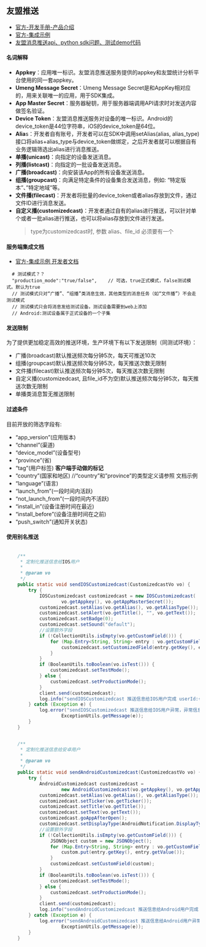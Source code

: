 ## 友盟推送

- [官方-开发手册-产品介绍](https://developer.umeng.com/docs/67966/detail/149292)
- [官方-集成示例](https://developer.umeng.com/docs/67966/detail/149296)
- [友盟消息推送api、python sdk问题、测试demo代码](https://www.cnblogs.com/kakawith/p/10110472.html)

#### 名词解释

- **Appkey**：应用唯一标识。友盟消息推送服务提供的appkey和友盟统计分析平台使用的同一套appkey。
- **Umeng Message Secret**：Umeng Message Secret是和AppKey相对应的，用来关联唯一的应用，用于SDK集成。
- **App Master Secret**：服务器秘钥，用于服务器端调用API请求时对发送内容做签名验证。
- **Device Token**：友盟消息推送服务对设备的唯一标识。Android的device_token是44位字符串，iOS的device_token是64位。
- **Alia**s：开发者自有账号，开发者可以在SDK中调用setAlias(alias, alias_type)
  接口将alias+alias_type与device_token做绑定，之后开发者就可以根据自有业务逻辑筛选出alias进行消息推送。
- **单播(unicast)**：向指定的设备发送消息。
- **列播(listcast)**：向指定的一批设备发送消息。
- **广播(broadcast)**：向安装该App的所有设备发送消息。
- **组播(groupcast)**：向满足特定条件的设备集合发送消息，例如: “特定版本”、”特定地域”等。
- **文件播(filecast)**：开发者将批量的device_token或者alias存放到文件，通过文件ID进行消息发送。
- **自定义播(customizedcast)**：开发者通过自有的alias进行推送，可以针对单个或者一批alias进行推送，也可以将alias存放到文件进行发送。
  > type为customizedcast时, 参数 alias、file_id 必须要有一个

#### 服务端集成文档

- [官方-集成示例 开发者文档](https://developer.umeng.com/docs/67966/detail/68343)

```
  # 测试模式？？
  "production_mode":"true/false",    // 可选，true正式模式，false测试模式。默认为true
  // 测试模式只对“广播”、“组播”类消息生效，其他类型的消息任务（如“文件播”）不会走测试模式
  // 测试模式只会将消息发给测试设备。测试设备需要到web上添加
  // Android:测试设备属于正式设备的一个子集
```

#### 发送限制

为了提供更加稳定高效的推送环境，生产环境下有以下发送限制（同测试环境）：

- 广播(broadcast)默认推送频次每分钟5次，每天可推送10次
- 组播(groupcast)默认推送频次每分钟5次，每天推送次数无限制
- 文件播(filecast)默认推送频次每分钟5次，每天推送次数无限制
- 自定义播(customizedcast, 且file_id不为空)默认推送频次每分钟5次，每天推送次数无限制
- 单播类消息暂无推送限制

#### 过滤条件

目前开放的筛选字段有:

- “app_version”(应用版本)
- “channel”(渠道)
- “device_model”(设备型号)
- “province”(省)
- “tag”(用户标签)    **客户端手动做的标记**
- “country”(国家和地区) //“country”和”province”的类型定义请参照 文档示例
- “language”(语言)
- “launch_from”(一段时间内活跃)
- “not_launch_from”(一段时间内不活跃)
- “install_in”(设备注册时间在最近)
- “install_before”(设备注册时间在之前)
- “push_switch”(通知开关状态)

#### 使用别名推送

``` java
 
    /**
     * 定制化推送信息给IOS用户
     *
     * @param vo
     */
    public static void sendIOSCustomizedcast(CustomizedcastVo vo) {
        try {
            IOSCustomizedcast customizedcast = new IOSCustomizedcast(
                    vo.getAppkey(), vo.getAppMasterSecret());
            customizedcast.setAlias(vo.getAlias(), vo.getAliasType());
            customizedcast.setAlert(vo.getTitle(), "", vo.getText());
            customizedcast.setBadge(0);
            customizedcast.setSound("default");
            //设置额外字段
            if (!CollectionUtils.isEmpty(vo.getCustomField())) {
                for (Map.Entry<String, String> entry : vo.getCustomField().entrySet()) {
                    customizedcast.setCustomizedField(entry.getKey(), entry.getValue());
                }
            }
            if (BooleanUtils.toBoolean(vo.isTest())) {
                customizedcast.setTestMode();
            } else {
                customizedcast.setProductionMode();
            }
            client.send(customizedcast);
            log.info("sendIOSCustomizedcast 推送信息给IOS用户完成 userId:{}", vo.getUserId());
        } catch (Exception e) {
            log.error("sendIOSCustomizedcast 推送信息给IOS用户异常，异常信息：{}",
                    ExceptionUtils.getMessage(e));
        }
    }


    /**
     * 定制化推送信息给安卓用户
     *
     * @param vo
     */
    public static void sendAndroidCustomizedcast(CustomizedcastVo vo) {
        try {
            AndroidCustomizedcast customizedcast =
                    new AndroidCustomizedcast(vo.getAppkey(), vo.getAppMasterSecret());
            customizedcast.setAlias(vo.getAlias(), vo.getAliasType());
            customizedcast.setTicker(vo.getTicker());
            customizedcast.setTitle(vo.getTitle());
            customizedcast.setText(vo.getText());
            customizedcast.goAppAfterOpen();
            customizedcast.setDisplayType(AndroidNotification.DisplayType.NOTIFICATION);
            //设置额外字段
            if (!CollectionUtils.isEmpty(vo.getCustomField())) {
                JSONObject custom = new JSONObject();
                for (Map.Entry<String, String> entry : vo.getCustomField().entrySet()) {
                    custom.put(entry.getKey(), entry.getValue());
                }
                customizedcast.setCustomField(custom);
            }
            if (BooleanUtils.toBoolean(vo.isTest())) {
                customizedcast.setTestMode();
            } else {
                customizedcast.setProductionMode();
            }
            client.send(customizedcast);
            log.info("sendAndroidCustomizedcast 推送信息给Android用户完成 userId:{}", vo.getUserId());
        } catch (Exception e) {
            log.error("sendAndroidCustomizedcast 推送信息给Android用户异常，异常信息：{}",
                    ExceptionUtils.getMessage(e));
        }
    }
```
